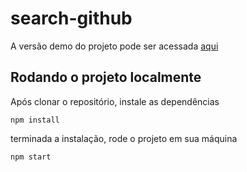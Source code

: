 # search-github

A versão demo do projeto pode ser acessada [aqui](busca-github.web.app)

## Rodando o projeto localmente

Após clonar o repositório,  instale as dependências

```npm install```

terminada a instalação, rode o projeto em sua máquina

```npm start```


